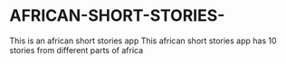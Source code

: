 # AFRICAN-SHORT-STORIES-
This is an african short stories app
This african short stories app has 10 stories from different parts of africa
